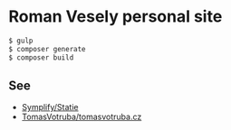 # Roman Vesely personal site

``` bash
$ gulp
$ composer generate
$ composer build
```

## See
- [Symplify/Statie](https://github.com/Symplify/Statie)
- [TomasVotruba/tomasvotruba.cz](https://github.com/TomasVotruba/tomasvotruba.cz)

